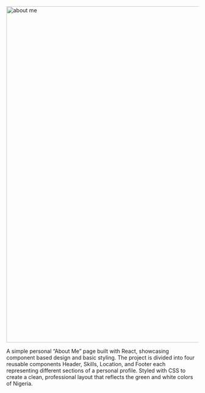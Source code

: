 <img width="1531" height="883" alt="about me" src="https://github.com/user-attachments/assets/2a81e5b0-0a87-4111-8899-d7e62ecf2136" />



A simple personal “About Me” page built with React, showcasing component based design and basic styling. The project is divided into four reusable components Header, Skills, Location, and Footer each representing different sections of a personal profile. Styled with CSS to create a clean, professional layout that reflects the green and white colors of Nigeria.
